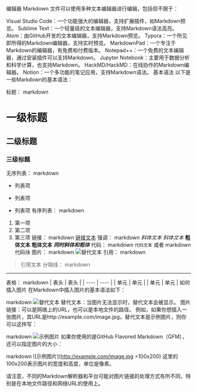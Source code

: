 编辑器
Markdown 文件可以使用多种文本编辑器进行编辑，包括但不限于：

Visual Studio Code：一个功能强大的编辑器，支持扩展插件，如Markdown预览。
Sublime Text：一个轻量级的文本编辑器，支持Markdown语法高亮。
Atom：由GitHub开发的文本编辑器，支持Markdown预览。
Typora：一个所见即所得的Markdown编辑器，支持实时预览。
MarkdownPad：一个专注于Markdown的编辑器，有免费和付费版本。
Notepad++：一个免费的文本编辑器，通过安装插件可以支持Markdown。
Jupyter Notebook：主要用于数据分析和科学计算，也支持Markdown。
HackMD/HackMD：在线协作的Markdown编辑器。
Notion：一个多功能的笔记应用，支持Markdown语法。
基本语法
以下是一些Markdown的基本语法：

标题：
markdown
# 一级标题
## 二级标题
### 三级标题
无序列表：
markdown
- 列表项
* 列表项
+ 列表项
有序列表：
markdown
1. 第一项
2. 第二项
3. 第三项
链接：
markdown
[链接文本](http://example.com)
强调：
markdown
*斜体文本*
_斜体文本_
**粗体文本**
__粗体文本__
**_同时斜体和粗体_**
代码：
markdown
`代码文本`
或者
markdown
代码块
图片：
markdown
![替代文本](http://example.com/image.jpg)
引用：
markdown
> 引用文本
分隔线：
markdown
---
表格：
markdown
| 表头 | 表头 |
| ---- | ---- |
| 单元 | 单元 |
| 单元 | 单元 |
如何插入图片
在Markdown中插入图片的基本语法如下：

markdown
![替代文本](图片链接)
替代文本：当图片无法显示时，替代文本会被显示。
图片链接：可以是网络上的URL，也可以是本地文件的路径。
例如，如果你想插入一张图片，其URL是http://example.com/image.jpg，替代文本是示例图片，则你可以这样写：

markdown
![示例图片](http://example.com/image.jpg)
如果你使用的是GitHub Flavored Markdown（GFM），还可以指定图片的大小：

markdown
![示例图片](http://example.com/image.jpg =100x200)
这里的100x200表示图片的宽度和高度，单位是像素。

请注意，不同的Markdown解析器和平台可能对图片链接的处理方式有所不同，特别是在本地文件路径和网络URL的使用上。